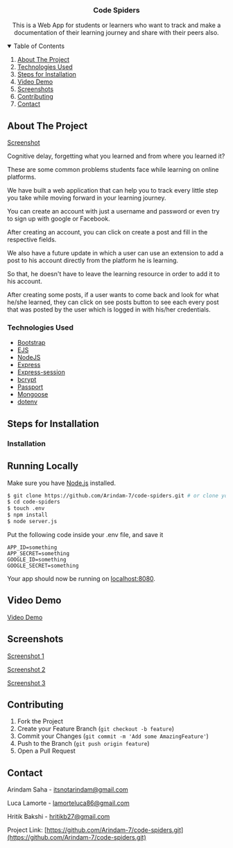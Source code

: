 



<!-- PROJECT LOGO -->
<br />
<p align="center">

  <h3 align="center">Code Spiders</h3>

  <p align="center">
  This is a Web App for students or learners who want to track and make a documentation of their learning journey and share with their peers also.
  </p>
</p>



<!-- TABLE OF CONTENTS -->
<details open="open">
  <summary>Table of Contents</summary>
  <ol>
    <li>
      <a href="#about-the-project">About The Project</a>
    </li>
    <li>
      <a href="#technologies-used">Technologies Used</a>
    </li>
    <li><a href="#steps-for-installation">Steps for Installation</a></li>
    <li><a href="#video-demo">Video Demo</a></li>
    <li><a href="#screenshots">Screenshots</a></li>
    <li><a href="#contributing">Contributing</a></li>
    <li><a href="#contact">Contact</a></li>
  </ol>
</details>



<!-- ABOUT THE PROJECT -->
## About The Project

[Screenshot ](https://imgur.com/a/2GrokSC)

Cognitive delay, forgetting what you learned and from where you learned it?

These are some common problems students face while learning on online platforms.

We have built a web application that can help you to track every little step you take while moving forward in your learning journey.

You can create an account with just a username and password or even try to sign up with google or Facebook.

After creating an account, you can click on create a post and fill in the respective fields.

We also have a future update in which a user can use an extension to add a post to his account directly from the platform he is learning.

So that, he doesn't have to leave the learning resource in order to add it to his account.

After creating some posts, if a user wants to come back and look for what he/she learned, they can click on see posts button to see each every post that was posted by the user which is logged in with his/her credentials.


### Technologies Used


* [Bootstrap](https://getbootstrap.com)
* [EJS](https://ejs.co/)
* [NodeJS](https://nodejs.org/)
* [Express](https://expressjs.com/)
* [Express-session](https://www.npmjs.com/package/express-session)
* [bcrypt](https://www.npmjs.com/package/bcrypt)
* [Passport](http://www.passportjs.org/)
* [Mongoose](https://mongoosejs.com/)
* [dotenv](https://www.npmjs.com/package/dotenv)




## Steps for Installation


### Installation

## Running Locally

Make sure you have [Node.js](http://nodejs.org/) installed.

```sh
$ git clone https://github.com/Arindam-7/code-spiders.git # or clone your own fork
$ cd code-spiders
$ touch .env
$ npm install
$ node server.js
```

Put the following code inside your .env file, and save it
```
APP_ID=something
APP_SECRET=something
GOOGLE_ID=something
GOOGLE_SECRET=something
```


Your app should now be running on [localhost:8080](http://localhost:8080/).



## Video Demo

[Video Demo](https://www.youtube.com/watch?v=arHktS6CkvE)



## Screenshots

[Screenshot 1](https://imgur.com/a/nQvXUHu)


[Screenshot 2](https://imgur.com/Ps67wGY)


[Screenshot 3](https://imgur.com/ItYMtfS)



<!-- CONTRIBUTING -->
## Contributing

1. Fork the Project
2. Create your Feature Branch (`git checkout -b feature`)
3. Commit your Changes (`git commit -m 'Add some AmazingFeature'`)
4. Push to the Branch (`git push origin feature`)
5. Open a Pull Request


## Contact

Arindam Saha - itsnotarindam@gmail.com

Luca Lamorte - lamorteluca86@gmail.com

Hritik Bakshi - hritikb27@gmail.com

Project Link: [https://github.com/Arindam-7/code-spiders.git](https://github.com/Arindam-7/code-spiders.git)




